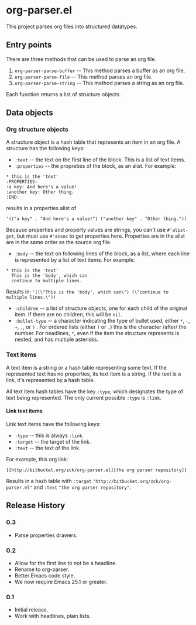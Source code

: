 # org-parser.el

This project parses org files into structured datatypes.

## Entry points

There are three methods that can be used to parse an org file.

1. `org-parser-parse-buffer` -- This method parses a buffer as an org file.
2. `org-parser-parse-file` -- This method parses an org file.
3. `org-parser-parse-string` -- This method parses a string as an org file.

Each function returns a list of structure objects.

## Data objects

### Org structure objects

A structure object is a hash table that represents an item in an org file. A structure has the following keys:

* `:text` -- the text on the first line of the block. This is a list of text items.
* `:properties` -- the propreties of the block, as an alist. For example:
```
* this is the 'text'
:PROPERTIES:
:a key: And here's a value!
:another key: Other thing.
:END:
```
results in a properties alist of

`'(("a key" . "And here's a value!")
  ("another key" . "Other thing."))`
  
Because properties and property values are strings, you can't use `#'alist-get`, but must use `#'assoc` to get properties here. Properties are in the alist are in the same order as the source org file.

* `:body` -- the text on following lines of the block, as a list, where each line is represented by a list of text items.
For example:
```
* this is the 'text'
  This is the 'body', which can
  continue to multiple lines.
```
Results in:
`'((\"This is the 'body', which can\") (\"continue to multiple lines.\"))`

* `:children` -- a list of structure objects, one for each child of the original item. If there are no children, this will be `nil`.
* `:bullet-type` -- a character indicating the type of bullet used, either `*`, `-`, `+`, `.`, or `)` .  For ordered lists (either `)` or `.`) this is the character /after/ the number. For headlines, `*`, even if the item the structure represents is nested, and has multiple asterisks.

### Text items

A text item is a string or a hash table representing some text. If the represented text has no properties, its text item is a string. If the text is a link, it's represented by a hash table.

All text item hash tables have the key `:type`, which designates the type of text being represented. The only current possible `:type` is `:link`.

#### Link text items

Link text items have the following keys:

* `:type` -- this is always `:link`.
* `:target` -- the target of the link.
* `:text` -- the text of the link.

For example, this org link:

    [[http://bitbucket.org/zck/org-parser.el][the org parser repository]]

Results in a hash table with `:target` `"http://bitbucket.org/zck/org-parser.el"` and `:text` `"the org parser repository"`.

## Release History

### 0.3

* Parse properties drawers.

### 0.2

* Allow for the first line to not be a headline.
* Rename to org-parser.
* Better Emacs code style.
* We now require Emacs 25.1 or greater.

### 0.1

* Initial release.
* Work with headlines, plain lists.
